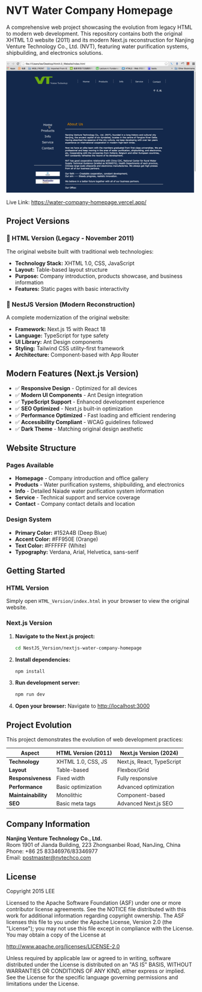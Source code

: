 # NVT Water Company Homepage

A comprehensive web project showcasing the evolution from legacy HTML to modern web development. This repository contains both the original XHTML 1.0 website (2011) and its modern Next.js reconstruction for Nanjing Venture Technology Co., Ltd. (NVT), featuring water purification systems, shipbuilding, and electronics solutions.

<p align="center">
  <img src="./HTML_Version/HTML4.0 website.gif" alt="Original HTML Website Preview" />
</p>

Live Link: https://water-company-homepage.vercel.app/

## Project Versions

### 📁 HTML Version (Legacy - November 2011)
The original website built with traditional web technologies:
- **Technology Stack:** XHTML 1.0, CSS, JavaScript
- **Layout:** Table-based layout structure
- **Purpose:** Company introduction, products showcase, and business information
- **Features:** Static pages with basic interactivity

### 📁 NestJS Version (Modern Reconstruction)
A complete modernization of the original website:
- **Framework:** Next.js 15 with React 18
- **Language:** TypeScript for type safety
- **UI Library:** Ant Design components
- **Styling:** Tailwind CSS utility-first framework
- **Architecture:** Component-based with App Router

## Modern Features (Next.js Version)

- ✅ **Responsive Design** - Optimized for all devices
- ✅ **Modern UI Components** - Ant Design integration
- ✅ **TypeScript Support** - Enhanced development experience
- ✅ **SEO Optimized** - Next.js built-in optimization
- ✅ **Performance Optimized** - Fast loading and efficient rendering
- ✅ **Accessibility Compliant** - WCAG guidelines followed
- ✅ **Dark Theme** - Matching original design aesthetic

## Website Structure

### Pages Available
- **Homepage** - Company introduction and office gallery
- **Products** - Water purification systems, shipbuilding, and electronics
- **Info** - Detailed Naiade water purification system information
- **Service** - Technical support and service coverage
- **Contact** - Company contact details and location

### Design System
- **Primary Color:** #152A4B (Deep Blue)
- **Accent Color:** #FF950E (Orange)
- **Text Color:** #FFFFFF (White)
- **Typography:** Verdana, Arial, Helvetica, sans-serif

## Getting Started

### HTML Version
Simply open `HTML_Version/index.html` in your browser to view the original website.

### Next.js Version

1. **Navigate to the Next.js project:**
   ```bash
   cd NestJS_Version/nextjs-water-company-homepage
   ```

2. **Install dependencies:**
   ```bash
   npm install
   ```

3. **Run development server:**
   ```bash
   npm run dev
   ```

4. **Open your browser:**
   Navigate to [http://localhost:3000](http://localhost:3000)

## Project Evolution

This project demonstrates the evolution of web development practices:

| Aspect | HTML Version (2011) | Next.js Version (2024) |
|--------|-------------------|----------------------|
| **Technology** | XHTML 1.0, CSS, JS | Next.js, React, TypeScript |
| **Layout** | Table-based | Flexbox/Grid |
| **Responsiveness** | Fixed width | Fully responsive |
| **Performance** | Basic optimization | Advanced optimization |
| **Maintainability** | Monolithic | Component-based |
| **SEO** | Basic meta tags | Advanced Next.js SEO |

## Company Information

**Nanjing Venture Technology Co., Ltd.**  
Room 1901 of Jianda Building, 223 Zhongsanbei Road, NanJing, China  
Phone: +86 25 83346976/83346977  
Email: postmaster@nvtechco.com

## License

Copyright 2015 LEE 

Licensed to the Apache Software Foundation (ASF) under one or more contributor license agreements. See the NOTICE file distributed with this work for additional information regarding copyright ownership. The ASF licenses this file to you under the Apache License, Version 2.0 (the "License"); you may not use this file except in compliance with the License. You may obtain a copy of the License at

http://www.apache.org/licenses/LICENSE-2.0

Unless required by applicable law or agreed to in writing, software distributed under the License is distributed on an "AS IS" BASIS, WITHOUT WARRANTIES OR CONDITIONS OF ANY KIND, either express or implied. See the License for the specific language governing permissions and limitations under the License.

